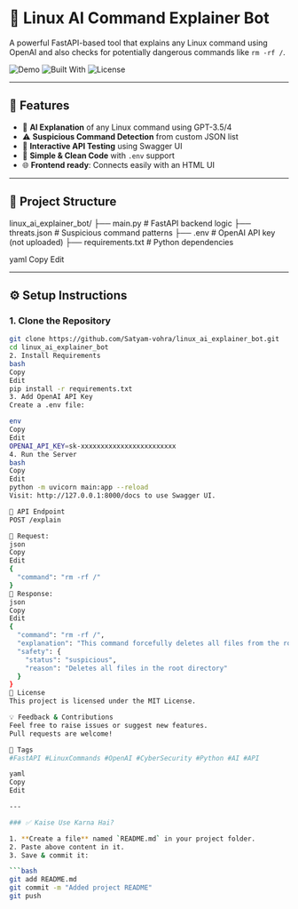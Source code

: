 # 🧠 Linux AI Command Explainer Bot

A powerful FastAPI-based tool that explains any Linux command using OpenAI and also checks for potentially dangerous commands like `rm -rf /`.

![Demo](https://img.shields.io/badge/status-active-brightgreen)
![Built With](https://img.shields.io/badge/built%20with-FastAPI-blue)
![License](https://img.shields.io/github/license/Satyam-vohra/linux_ai_explainer_bot)

---

## 🚀 Features

- 🧾 **AI Explanation** of any Linux command using GPT-3.5/4
- ⚠️ **Suspicious Command Detection** from custom JSON list
- 🧪 **Interactive API Testing** using Swagger UI
- 🧰 **Simple & Clean Code** with `.env` support
- 🌐 **Frontend ready**: Connects easily with an HTML UI

---

## 📁 Project Structure

linux_ai_explainer_bot/
├── main.py # FastAPI backend logic
├── threats.json # Suspicious command patterns
├── .env # OpenAI API key (not uploaded)
├── requirements.txt # Python dependencies

yaml
Copy
Edit

---

## ⚙️ Setup Instructions

### 1. Clone the Repository

```bash
git clone https://github.com/Satyam-vohra/linux_ai_explainer_bot.git
cd linux_ai_explainer_bot
2. Install Requirements
bash
Copy
Edit
pip install -r requirements.txt
3. Add OpenAI API Key
Create a .env file:

env
Copy
Edit
OPENAI_API_KEY=sk-xxxxxxxxxxxxxxxxxxxxxxxx
4. Run the Server
bash
Copy
Edit
python -m uvicorn main:app --reload
Visit: http://127.0.0.1:8000/docs to use Swagger UI.

📡 API Endpoint
POST /explain

🔸 Request:
json
Copy
Edit
{
  "command": "rm -rf /"
}
🔸 Response:
json
Copy
Edit
{
  "command": "rm -rf /",
  "explanation": "This command forcefully deletes all files from the root directory...",
  "safety": {
    "status": "suspicious",
    "reason": "Deletes all files in the root directory"
  }
}
📃 License
This project is licensed under the MIT License.

💡 Feedback & Contributions
Feel free to raise issues or suggest new features.
Pull requests are welcome!

📌 Tags
#FastAPI #LinuxCommands #OpenAI #CyberSecurity #Python #AI #API

yaml
Copy
Edit

---

### ✅ Kaise Use Karna Hai?

1. **Create a file** named `README.md` in your project folder.
2. Paste above content in it.
3. Save & commit it:

```bash
git add README.md
git commit -m "Added project README"
git push
